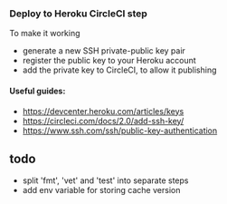 ### Deploy to Heroku CircleCI step

To make it working

-   generate a new SSH private-public key pair
-   register the public key to your Heroku account
-   add the private key to CircleCI, to allow it publishing

#### Useful guides:

-   https://devcenter.heroku.com/articles/keys
-   https://circleci.com/docs/2.0/add-ssh-key/
-   https://www.ssh.com/ssh/public-key-authentication

## todo

-   split 'fmt', 'vet' and 'test' into separate steps
-   add env variable for storing cache version

